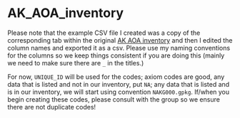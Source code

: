# AK_AOA_inventory
 
Please note that the example CSV file I created was a copy of the corresponding tab within the original [AK AOA inventory](https://docs.google.com/spreadsheets/d/1t50qANMF4Kn8i-XG_P2hwgxDGBlg-Dfa/edit#gid=717914943) and then I edited the column names and exported it as a csv. Please use my naming conventions for the columns so we keep things consistent if you are doing this (mainly we need to make sure there are `_` in the titles.)

For now, `UNIQUE_ID` will be used for the codes; axiom codes are good, any data that is listed and not in our inventory, put `NA`; any data that is listed and is in our inventory, we will start using convention `NAKG000.gpkg`. 
If/when you begin creating these codes, please consult with the group so we ensure there are not duplicate codes!
